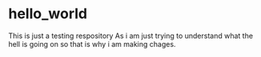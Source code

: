 # hello_world
This is just a testing respository
As i am just trying to understand what the hell is going on so that is why i am making chages.

